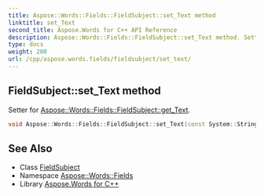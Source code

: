 ```yaml
---
title: Aspose::Words::Fields::FieldSubject::set_Text method
linktitle: set_Text
second_title: Aspose.Words for C++ API Reference
description: Aspose::Words::Fields::FieldSubject::set_Text method. Setter for Aspose::Words::Fields::FieldSubject::get_Text in C++.
type: docs
weight: 200
url: /cpp/aspose.words.fields/fieldsubject/set_text/
---
```

## FieldSubject::set_Text method


Setter for [Aspose::Words::Fields::FieldSubject::get_Text](../get_text/).

```cpp
void Aspose::Words::Fields::FieldSubject::set_Text(const System::String &value)
```

## See Also

* Class [FieldSubject](../)
* Namespace [Aspose::Words::Fields](../../)
* Library [Aspose.Words for C++](../../../)
